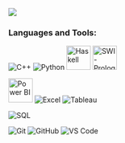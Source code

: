 
![](https://github.com/halfrost/halfrost/blob/master/icons/header_.png)



<h3 align="left">Languages and Tools:</h3>

<!-- Fila 1 -->
<p align="left">
  <img src="https://img.icons8.com/color/48/c-plus-plus-logo.png" title="C++"/>
  <img src="https://img.icons8.com/color/48/python--v1.png" title="Python"/>
  <img src="https://upload.wikimedia.org/wikipedia/commons/1/1c/Haskell-Logo.svg" width="48" title="Haskell"/>
   <img src="https://www.swi-prolog.org/icons/swipl.png" width="48" title="SWI-Prolog"/>
</p>

<!-- Fila 2 -->
<p align="left">
 <img src="https://www.svgrepo.com/show/353498/power-bi.svg" width="48" title="Power BI"/>
  <img src="https://img.icons8.com/color/48/microsoft-excel-2019.png" title="Excel"/>
  <img src="https://img.icons8.com/color/48/tableau-software.png" title="Tableau"/>
</p>

<!-- Fila 3 -->
<p align="left">
  <img src="https://img.icons8.com/color/48/microsoft-sql-server.png" title="SQL"/>
</p>

<!-- Fila 4 -->
<p align="left">
   <img src="https://img.icons8.com/color/48/git.png" title="Git"/>
  <img src="https://img.icons8.com/color/48/github--v1.png" title="GitHub"/>
  <img src="https://img.icons8.com/fluent/48/visual-studio-code-2019.png" title="VS Code"/>
</p>
